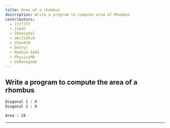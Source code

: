 ```yaml
---
title: Area of a rhombus
description: Write a program to compute area of Rhombus
contributors:
  - lt77777
  - jspoh
  - 20emigdal
  - amitSahu9
  - VSen910
  - Dentyr
  - MadhuS-1605
  - PhysicsMD
  - 0xRenegade
---
```


## Write a program to compute the area of a rhombus

```txt
Diagonal 1 : 6
Diagonal 2 : 8

Area : 24
```

---
